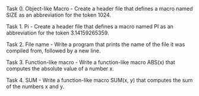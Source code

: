 Task 0. Object-like Macro - Create a header file that defines a macro named SIZE as an abbreviation for the token 1024.



Task 1. Pi - Create a header file that defines a macro named PI as an abbreviation for the token 3.14159265359.



Task 2. File name - Write a program that prints the name of the file it was compiled from, followed by a new line.



Task 3. Function-like macro - Write a function-like macro ABS(x) that computes the absolute value of a number x.



Task 4. SUM - Write a function-like macro SUM(x, y) that computes the sum of the numbers x and y.




